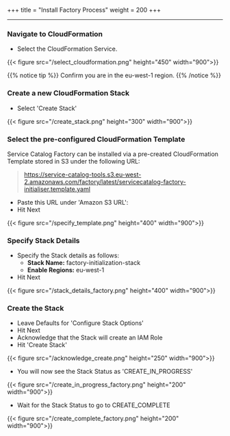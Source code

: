 +++
title = "Install Factory Process"
weight = 200
+++

---


### Navigate to CloudFormation

- Select the CloudFormation Service.

{{< figure src="/select_cloudformation.png" height="450" width="900">}}

{{% notice tip %}}
Confirm you are in the eu-west-1 region.
{{% /notice %}}

### Create a new CloudFormation Stack

- Select 'Create Stack'

{{< figure src="/create_stack.png" height="300" width="900">}}

### Select the pre-configured CloudFormation Template
Service Catalog Factory can be installed via a pre-created CloudFormation Template stored in S3 under the following URL:
> https://service-catalog-tools.s3.eu-west-2.amazonaws.com/factory/latest/servicecatalog-factory-initialiser.template.yaml

- Paste this URL under 'Amazon S3 URL': 
- Hit Next

{{< figure src="/specify_template.png" height="400" width="900">}}

### Specify Stack Details

- Specify the Stack details as follows:
    - **Stack Name:** factory-initialization-stack
    - **Enable Regions:** eu-west-1
- Hit Next

{{< figure src="/stack_details_factory.png" height="400" width="900">}}

### Create the Stack

- Leave Defaults for 'Configure Stack Options'
- Hit Next
- Acknowledge that the Stack will create an IAM Role
- Hit 'Create Stack'

{{< figure src="/acknowledge_create.png" height="250" width="900">}}

- You will now see the Stack Status as 'CREATE_IN_PROGRESS'

{{< figure src="/create_in_progress_factory.png" height="200" width="900">}}

- Wait for the Stack Status to go to CREATE_COMPLETE

{{< figure src="/create_complete_factory.png" height="200" width="900">}}

